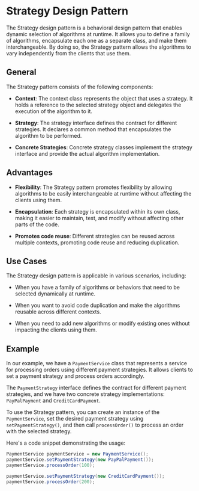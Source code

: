# Strategy Design Pattern

The Strategy design pattern is a behavioral design pattern that enables dynamic selection of algorithms at runtime. It allows you to define a family of algorithms, encapsulate each one as a separate class, and make them interchangeable. By doing so, the Strategy pattern allows the algorithms to vary independently from the clients that use them.

## General

The Strategy pattern consists of the following components:

- **Context**: The context class represents the object that uses a strategy. It holds a reference to the selected strategy object and delegates the execution of the algorithm to it.

- **Strategy**: The strategy interface defines the contract for different strategies. It declares a common method that encapsulates the algorithm to be performed.

- **Concrete Strategies**: Concrete strategy classes implement the strategy interface and provide the actual algorithm implementation.

## Advantages

- **Flexibility**: The Strategy pattern promotes flexibility by allowing algorithms to be easily interchangeable at runtime without affecting the clients using them.

- **Encapsulation**: Each strategy is encapsulated within its own class, making it easier to maintain, test, and modify without affecting other parts of the code.

- **Promotes code reuse**: Different strategies can be reused across multiple contexts, promoting code reuse and reducing duplication.

## Use Cases

The Strategy design pattern is applicable in various scenarios, including:

- When you have a family of algorithms or behaviors that need to be selected dynamically at runtime.

- When you want to avoid code duplication and make the algorithms reusable across different contexts.

- When you need to add new algorithms or modify existing ones without impacting the clients using them.

## Example

In our example, we have a `PaymentService` class that represents a service for processing orders using different payment strategies. It allows clients to set a payment strategy and process orders accordingly.

The `PaymentStrategy` interface defines the contract for different payment strategies, and we have two concrete strategy implementations: `PayPalPayment` and `CreditCardPayment`.

To use the Strategy pattern, you can create an instance of the `PaymentService`, set the desired payment strategy using `setPaymentStrategy()`, and then call `processOrder()` to process an order with the selected strategy.

Here's a code snippet demonstrating the usage:

```java
PaymentService paymentService = new PaymentService();
paymentService.setPaymentStrategy(new PayPalPayment());
paymentService.processOrder(100);

paymentService.setPaymentStrategy(new CreditCardPayment());
paymentService.processOrder(200);

